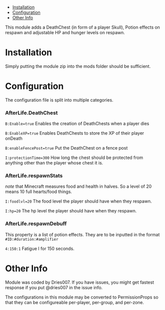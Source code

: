 * [Installation](#install)
* [Configuration](#config)
* [Other Info](#other)

This module adds a DeathChest (in form of a player Skull), Potion effects on respawn and adjustable HP and hunger levels on respawn.

# Installation <a name="install"></a>
Simply putting the module zip into the mods folder should be sufficient.

# Configuration <a name="config"></a>
The configuration file is split into multiple categories.
### AfterLife.DeathChest
`B:Enable=true` Enables the creation of DeathChests when a player dies

`B:EnableXP=true` Enables DeathChests to store the XP of their player onDeath

`B:enableFencePost=true` Put the DeathChest on a fence post

`I:protectionTime=300` How long the chest should be protected from anything other than the player whose chest it is.

### AfterLife.respawnStats
*note* that Minecraft measures food and health in halves. So a level of 20 means 10 full hearts/food things.

`I:foodlvl=20` The food level the player should have when they respawn.

`I:hp=20` The hp level the player should have when they respawn.

### AfterLife.respawnDebuff
This property is a list of potion effects. They are to be inputted in the format `#ID:#duration:#amplifier`

`4:150:1` Fatigue I for 150 seconds.


# Other Info <a name="other"></a>
Module was coded by Dries007. If you have issues, you might get fastest response if you put @dries007 in the issue info.

The configurations in this module may be converted to PermissionProps so that they can be configureable per-player, per-group, and per-zone.